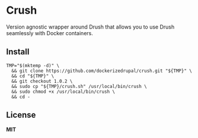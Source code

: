 # Crush

Version agnostic wrapper around Drush that allows you to use Drush seamlessly with Docker containers.

## Install

    TMP="$(mktemp -d)" \
      && git clone https://github.com/dockerizedrupal/crush.git "${TMP}" \
      && cd "${TMP}" \
      && git checkout 1.0.2 \
      && sudo cp "${TMP}/crush.sh" /usr/local/bin/crush \
      && sudo chmod +x /usr/local/bin/crush \
      && cd -

## License

**MIT**
